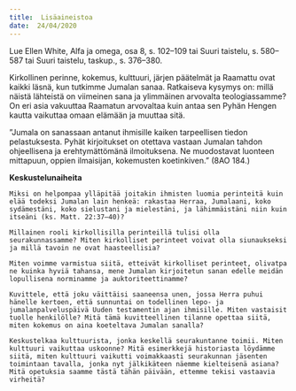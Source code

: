 ```yaml
---
title:  Lisäaineistoa
date:  24/04/2020
---
```


Lue Ellen White, Alfa ja omega, osa 8, s. 102–109 tai Suuri taistelu, s. 580–587 tai Suuri taistelu, taskup., s. 376–380.

Kirkollinen perinne, kokemus, kulttuuri, järjen päätelmät ja Raamattu ovat kaikki läsnä, kun tutkimme Jumalan sanaa. Ratkaiseva kysymys on: millä näistä lähteistä on viimeinen sana ja ylimmäinen arvovalta teologiassamme? On eri asia vakuuttaa Raamatun arvovaltaa kuin antaa sen Pyhän Hengen kautta vaikuttaa omaan elämään ja muuttaa sitä.

”Jumala on sanassaan antanut ihmisille kaiken tarpeellisen tiedon pelastuksesta. Pyhät kirjoitukset on otettava vastaan Jumalan tahdon ohjeellisena ja erehtymättömänä ilmoituksena. Ne muodostavat luonteen mittapuun, oppien ilmaisijan, kokemusten koetinkiven.” (8AO 184.)

**Keskustelunaiheita**

`Miksi on helpompaa ylläpitää joitakin ihmisten luomia perinteitä kuin elää todeksi Jumalan lain henkeä: rakastaa Herraa, Jumalaani, koko sydämestäni, koko sielustani ja mielestäni, ja lähimmäistäni niin kuin itseäni (ks. Matt. 22:37–40)?`

`Millainen rooli kirkollisilla perinteillä tulisi olla seurakunnassamme? Miten kirkolliset perinteet voivat olla siunaukseksi ja millä tavoin ne ovat haasteellisia?`

`Miten voimme varmistua siitä, etteivät kirkolliset perinteet, olivatpa ne kuinka hyviä tahansa, mene Jumalan kirjoitetun sanan edelle meidän lopullisena norminamme ja auktoriteettinamme?`

`Kuvittele, että joku väittäisi saaneensa unen, jossa Herra puhui hänelle kertoen, että sunnuntai on todellinen lepo- ja jumalanpalveluspäivä Uuden testamentin ajan ihmisille. Miten vastaisit tuolle henkilölle? Mitä tämä kuvitteellinen tilanne opettaa siitä, miten kokemus on aina koeteltava Jumalan sanalla?`

`Keskustelkaa kulttuurista, jonka keskellä seurakuntanne toimii. Miten kulttuuri vaikuttaa uskoonne? Mitä esimerkkejä historiasta löydämme siitä, miten kulttuuri vaikutti voimakkaasti seurakunnan jäsenten toimintaan tavalla, jonka nyt jälkikäteen näemme kielteisenä asiana? Mitä opetuksia saamme tästä tähän päivään, ettemme tekisi vastaavia virheitä?`